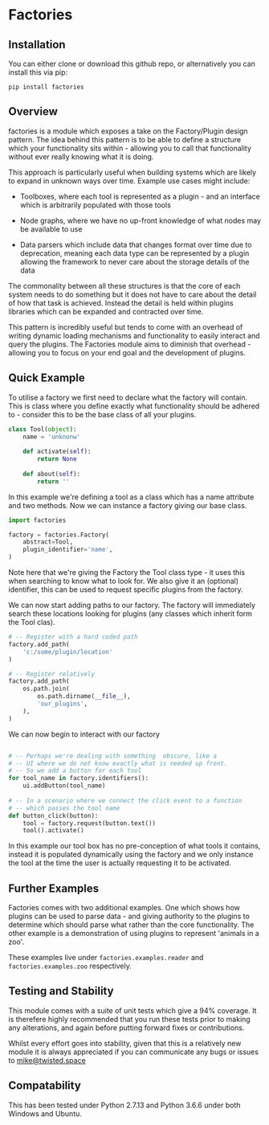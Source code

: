 # Factories


## Installation
You can either clone or download this github repo, or alternatively you can 
install this via pip:

```commandline
pip install factories
```

## Overview
factories is a module which exposes a take on the Factory/Plugin design pattern. The idea behind this pattern is to be able to define a structure which your functionality sits within - allowing you to call that functionality without ever really knowing what it is doing.

This approach is particularly useful when building systems which are likely to expand in unknown ways over time. Example use cases might include:

+ Toolboxes, where each tool is represented as a plugin - and an interface which is arbitrarily populated with those tools

+ Node graphs, where we have no up-front knowledge of what nodes may be available to use

+ Data parsers which include data that changes format over time due to deprecation, meaning each data type can be represented by a plugin allowing the framework to never care about the storage details of the data

The commonality between all these structures is that the core of each system needs to do something but it does not have to care about the detail of how that task is achieved. Instead the detail is held within plugins libraries which can be expanded and contracted over time.

This pattern is incredibly useful but tends to come with an overhead of writing dynamic loading mechanisms and functionality to easily interact and query the plugins. The Factories module aims to diminish that overhead - allowing you to focus on your end goal and the development of plugins.

## Quick Example

To utilise a factory we first need to declare what the factory will contain. This is class where you define exactly what functionality should be adhered to - consider this to be the base class of all your plugins.

```python
class Tool(object):
    name = 'unknonw'
    
    def activate(self):
        return None
       
    def about(self):
        return ''
```

In this example we're defining a tool as a class which has a name attribute and two methods. Now we can instance a factory giving our base class.

```python
import factories

factory = factories.Factory(
    abstract=Tool,
    plugin_identifier='name',
)
```

Note here that we're giving the Factory the Tool class type - it uses this when searching to know what to look for. We also give it an (optional) identifier, this can be used to request specific plugins from the factory.

We can now start adding paths to our factory. The factory will immediately search these locations looking for plugins (any classes which inherit form the Tool clas).

```python
# -- Register with a hard coded path
factory.add_path(
    'c:/some/plugin/location'
)

# -- Register relatively
factory.add_path(
    os.path.join(
        os.path.dirname(__file__),
        'our_plugins',
    ),
)
```

We can now begin to interact with our factory

```python

# -- Perhaps we're dealing with something  obscure, like a 
# -- UI where we do not know exactly what is needed up front.
# -- So we add a button for each tool
for tool_name in factory.identifiers():
    ui.addButton(tool_name)
   
# -- In a scenario where we connect the click event to a function
# -- which passes the tool name
def button_click(button):
    tool = factory.request(button.text())
    tool().activate()
```
In this example our tool box has no pre-conception of what tools it contains, instead it is populated dynamically using the factory and we only instance the tool at the time the user is actually requesting it to be activated.

## Further Examples
Factories comes with two additional examples. One which shows how plugins can be used to parse data - and giving authority to the plugins to determine which should parse what rather than the core functionality. The other example is a demonstration of using plugins to represent 'animals in a zoo'. 

These examples live under ```factories.examples.reader``` and ```factories.examples.zoo``` respectively.

## Testing and Stability

This module comes with a suite of unit tests which give a 94% coverage. It is therefere highly recommended that you run these tests prior to making any alterations, and again before putting forward fixes or contributions.

Whilst every effort goes into stability, given that this is a relatively new module it is always appreciated if you can communicate any bugs or issues to [mike@twisted.space](mike@twisted.space)

## Compatability

This has been tested under Python 2.7.13 and Python 3.6.6 under both Windows and Ubuntu.
